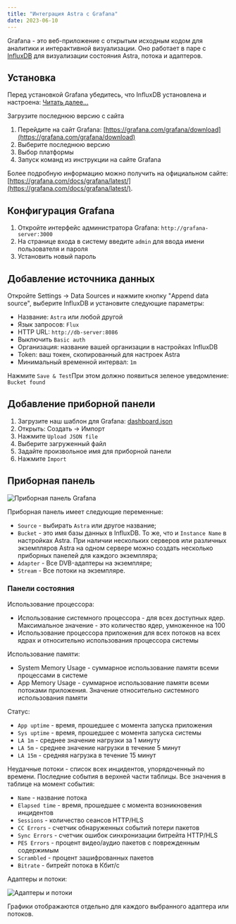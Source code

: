 ```yaml
---
title: "Интеграция Astra с Grafana"
date: 2023-06-10
---
```


Grafana - это веб-приложение с открытым исходным кодом для аналитики и интерактивной визуализации. Оно работает в паре с [InfluxDB](https://help.cesbo.com/astra/monitoring/export/influxdb) для визуализации состояния Astra, потока и адаптеров.

## Установка[](https://help.cesbo.com/astra/monitoring/export/grafana#install)

Перед установкой Grafana убедитесь, что InfluxDB установлена и настроена: [Читать далее...](https://help.cesbo.com/astra/monitoring/export/influxdb)

Загрузите последнюю версию с сайта

1. Перейдите на сайт Grafana: [https://grafana.com/grafana/download](https://grafana.com/grafana/download)
2. Выберите последнюю версию
3. Выбор платформы
4. Запуск команд из инструкции на сайте Grafana

Более подробную информацию можно получить на официальном сайте: [https://grafana.com/docs/grafana/latest/](https://grafana.com/docs/grafana/latest/).

## Конфигурация Grafana[](https://help.cesbo.com/astra/monitoring/export/grafana#grafana-configuration)

1. Откройте интерфейс администратора Grafana: `http://grafana-server:3000`
2. На странице входа в систему введите `admin` для ввода имени пользователя и пароля
3. Установить новый пароль

## Добавление источника данных[](https://help.cesbo.com/astra/monitoring/export/grafana#append-data-source)

Откройте Settings -> Data Sources и нажмите кнопку "Append data source", выберите InfluxDB и установите следующие параметры:

- Название: `Astra` или любой другой
- Язык запросов: `Flux`
- HTTP URL: `http://db-server:8086`
- Выключить `Basic auth`
- Организация: название вашей организации в настройках InfluxDB
- Token: ваш токен, скопированный для настроек Astra
- Минимальный временной интервал: `1m`

Нажмите `Save & Test`При этом должно появиться зеленое уведомление: `Bucket found`

## Добавление приборной панели[](https://help.cesbo.com/astra/monitoring/export/grafana#append-dashboard)

1. Загрузите наш шаблон для Grafana: [dashboard.json](https://cdn.cesbo.com/astra/grafana/dashboard.json)
2. Открыть: Создать -> Импорт
3. Нажмите `Upload JSON file`
4. Выберите загруженный файл
5. Задайте произвольное имя для приборной панели
6. Нажмите `Import`

## Приборная панель[](https://help.cesbo.com/astra/monitoring/export/grafana#dashboard)

![Приборная панель Grafana](https://cdn.cesbo.com/help/astra/monitoring/export/grafana/dashboard.png)

Приборная панель имеет следующие переменные:

- `Source` - выбирать `Astra` или другое название;
- `Bucket` - это имя базы данных в InfluxDB. То же, что и `Instance Name` в настройках Astra. При наличии нескольких серверов или различных экземпляров Astra на одном сервере можно создать несколько приборных панелей для каждого экземпляра;
- `Adapter` - Все DVB-адаптеры на экземпляре;
- `Stream` - Все потоки на экземпляре.

### Панели состояния

Использование процессора:

- Использование системного процессора - для всех доступных ядер. Максимальное значение - это количество ядер, умноженное на 100
- Использование процессора приложения для всех потоков на всех ядрах и относительно использования процессора системы

Использование памяти:

- System Memory Usage - суммарное использование памяти всеми процессами в системе
- App Memory Usage - суммарное использование памяти всеми потоками приложения. Значение относительно системного использования памяти

Статус:

- `App uptime` - время, прошедшее с момента запуска приложения
- `Sys uptime` - время, прошедшее с момента запуска системы
- `LA 1m` - среднее значение нагрузки за 1 минуту
- `LA 5m` - среднее значение нагрузки в течение 5 минут
- `LA 15m` - средняя нагрузка в течение 15 минут

Неудачные потоки - список всех инцидентов, упорядоченный по времени. Последние события в верхней части таблицы. Все значения в таблице на момент события:

- `Name` - название потока
- `Elapsed time` - время, прошедшее с момента возникновения инцидентов
- `Sessions` - количество сеансов HTTP/HLS
- `CC Errors` - счетчик обнаруженных событий потери пакетов
- `Sync Errors` - счетчик ошибок синхронизации битрейта HTTP/HLS
- `PES Errors` - процент видео/аудио пакетов с поврежденным содержимым
- `Scrambled` - процент зашифрованных пакетов
- `Bitrate` - битрейт потока в Кбит/с

Адаптеры и потоки:

![Адаптеры и потоки](https://cdn.cesbo.com/help/astra/monitoring/export/grafana/adapters-and-streams.png)

Графики отображаются отдельно для каждого выбранного адаптера или потоков.
